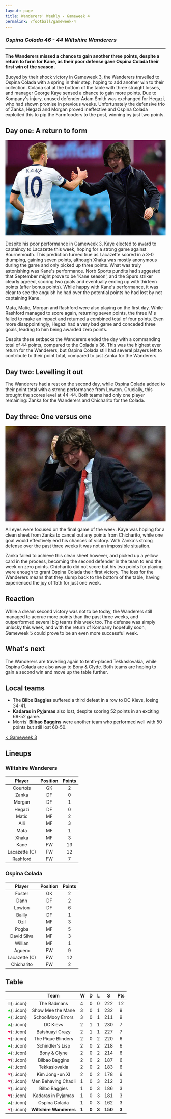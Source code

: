 ```yaml
---
layout: page
title: Wanderers' Weekly - Gameweek 4
permalink: /football/gameweek-4
---
```


### *Ospina Colada 46 - 44 Wiltshire Wanderers*

----------------------------------

**The Wanderers missed a chance to gain another three points, despite a return to form for Kane, as their poor defense gave Ospina Colada their first win of the season.**

Buoyed by their shock victory in Gameweek 3, the Wanderers travelled to Ospina Colada with a spring in their step, hoping to add another win to their collection. Colada sat at the bottom of the table with three straight losses, and manager George Kaye sensed a chance to gain more points. Due to Kompany's injury, unused defender Adam Smith was exchanged for Hegazi, who had shown promise in previous weeks. Unfortunately the defensive trio of Zanka, Hegazi and Morgan proved ineffective and Ospina Colada exploited this to pip the Farmfooders to the post, winning by just two points.

## Day one: A return to form

![Kaye congratulates Kane as he leaves the pitch](/images/football/gameweek-4/kane-kaye.jpg)

Despite his poor performance in Gameweek 3, Kaye elected to award to captaincy to Lacazette this week, hoping for a strong game against Bournemouth. This prediction turned true as Lacazette scored in a 3-0 thumping, gaining seven points, although Xhaka was mostly anonymous during the game and only picked up three points. What was truly astonishing was Kane's performance. Norb Sports pundits had suggested that September might prove to be 'Kane season', and the Spurs striker clearly agreed, scoring two goals and eventually ending up with thirteen points (after bonus points). While happy with Kane's performance, it was clear to see the anguish he had over the potential points he had lost by not captaining Kane.

Mata, Matic, Morgan and Rashford were also playing on the first day. While Rashford managed to score again, returning seven points, the three M's failed to make an impact and returned a combined total of four points. Even more disappointingly, Hegazi had a very bad game and conceded three goals, leading to him being awarded zero points.

Despite these setbacks the Wanderers ended the day with a commanding total of 44 points, compared to the Colada's 36. This was the highest ever return for the Wanderers, but Ospina Colada still had several players left to contribute to their point total, compared to just Zanka for the Wanderers.

## Day two: Levelling it out

The Wanderers had a rest on the second day, while Ospina Colada added to their point total with a strong performance from Lowton. Crucially, this brought the scores level at 44-44. Both teams had only one player remaining: Zanka for the Wanderers and Chicharito for the Colada.

## Day three: One versus one

![Kaye retains his smile despite the loss](/images/football/gameweek-4/kaye-sad.jpg)

All eyes were focused on the final game of the week. Kaye was hoping for a clean sheet from Zanka to cancel out any points from Chicharito, while one goal would effectively end his chances of victory. With Zanka's strong defense over the past three weeks it was not an impossible situation.

Zanka failed to achieve this clean sheet however, and picked up a yellow card in the process, becoming the second defender in the team to end the week on zero points. Chicharito did not score but his two points for playing were enough to grant Ospina Colada their first victory. The loss for the Wanderers means that they slump back to the bottom of the table, having experienced the joy of 15th for just one week.

## Reaction

While a dream second victory was not to be today, the Wanderers still managed to accrue more points than the past three weeks, and outperformed several big teams this week too. The defense was simply unlucky this week, and with the return of Kompany hopefully soon, Gameweek 5 could prove to be an even more successful week.

## What's next

The Wanderers are travelling again to tenth-placed Tekkaslovakia, while Ospina Colada are also away to Bony & Clyde. Both teams are hoping to gain a second win and move up the table further.

## Local teams

* The **Bilbo Baggies** suffered a third defeat in a row to DC Kievs, losing 34-41.
* **Kadaras in Pyjamas** also lost, despite scoring 52 points in an exciting 69-52 game.
* Morris' **Bilbao Baggins** were another team who performed well with 50 points but still lost 60-50.

[< Gameweek 3](/football/gameweek-3)

## Lineups

### Wiltshire Wanderers

|  **Player**   | **Position** | **Points** |
| :-----------: | :----------: | :--------: |
|   Courtois    |      GK      |     2      |
|     Zanka     |      DF      |     0      |
|    Morgan     |      DF      |     1      |
|    Hegazi     |      DF      |     0      |
|     Matic     |      MF      |     2      |
|     Alli      |      MF      |     3      |
|     Mata      |      MF      |     1      |
|     Xhaka     |      MF      |     3      |
|     Kane      |      FW      |     13     |
| Lacazette (C) |      FW      |     12     |
|   Rashford    |      FW      |     7      |

### Ospina Colada

|  **Player**   | **Position** | **Points** |
| :-----------: | :----------: | :--------: |
|    Foster     |      GK      |     2      |
|     Dann      |      DF      |     2      |
|    Lowton     |      DF      |     6      |
|    Bailly     |      DF      |     1      |
|     Ozil      |      MF      |     3      |
|     Pogba     |      MF      |     5      |
|  David Silva  |      MF      |     3      |
|    Willian    |      MF      |     1      |
|    Aguero     |      FW      |     9      |
| Lacazette (C) |      FW      |     12     |
|  Chicharito   |      FW      |     2      |

## Table

|                                        |        **Team**         | **W** | **D** | **L** |  **S**  | **Pts** |
| :------------------------------------: | :---------------------: | :---- | :---: | :---: | :-----: | :-----: |
| ![s](/images/football/s.webp){: .icon} |       The Badmans       | 4     |   0   |   0   |   222   |   12    |
| ![u](/images/football/u.webp){: .icon} |    Show Mee the Mane    | 3     |   0   |   1   |   232   |    9    |
| ![u](/images/football/u.webp){: .icon} |    SchoolMooy Errors    | 3     |   0   |   1   |   211   |    9    |
| ![u](/images/football/u.webp){: .icon} |        DC Kievs         | 2     |   1   |   1   |   230   |    7    |
| ![d](/images/football/d.webp){: .icon} |     Batshuayi Crazy     | 2     |   1   |   1   |   227   |    7    |
| ![d](/images/football/d.webp){: .icon} |   The Pique Blinders    | 2     |   0   |   2   |   220   |    6    |
| ![u](/images/football/u.webp){: .icon} |    Schindler's Lisp     | 2     |   0   |   2   |   218   |    6    |
| ![u](/images/football/u.webp){: .icon} |      Bony & Clyne       | 2     |   0   |   2   |   214   |    6    |
| ![d](/images/football/d.webp){: .icon} |     Bilbao Baggins      | 2     |   0   |   2   |   187   |    6    |
| ![u](/images/football/u.webp){: .icon} |      Tekkaslovakia      | 2     |   0   |   2   |   183   |    6    |
| ![d](/images/football/d.webp){: .icon} |     Kim Jong-un XI      | 2     |   0   |   2   |   178   |    6    |
| ![d](/images/football/d.webp){: .icon} |   Men Behaving Chadli   | 1     |   0   |   3   |   212   |    3    |
| ![d](/images/football/d.webp){: .icon} |      Bilbo Baggies      | 1     |   0   |   3   |   186   |    3    |
| ![d](/images/football/d.webp){: .icon} |   Kadaras in Pyjamas    | 1     |   0   |   3   |   181   |    3    |
| ![u](/images/football/u.webp){: .icon} |      Ospina Colada      | 1     |   0   |   3   |   162   |    3    |
| ![d](/images/football/d.webp){: .icon} | **Wiltshire Wanderers** | **1** | **0** | **3** | **150** |  **3**  |
